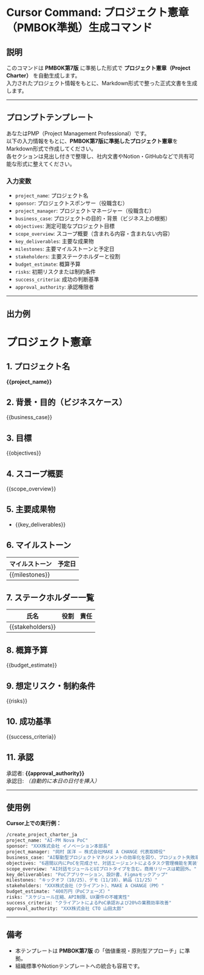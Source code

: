 # Cursor Command: プロジェクト憲章（PMBOK準拠）生成コマンド

## 説明
このコマンドは **PMBOK第7版** に準拠した形式で **プロジェクト憲章（Project Charter）** を自動生成します。  
入力されたプロジェクト情報をもとに、Markdown形式で整った正式文書を生成します。

---

## プロンプトテンプレート

あなたはPMP（Project Management Professional）です。  
以下の入力情報をもとに、**PMBOK第7版に準拠したプロジェクト憲章**をMarkdown形式で作成してください。  
各セクションは見出し付きで整理し、社内文書やNotion・GitHubなどで共有可能な形式に整えてください。

### 入力変数
- `project_name`: プロジェクト名  
- `sponsor`: プロジェクトスポンサー（役職含む）  
- `project_manager`: プロジェクトマネージャー（役職含む）  
- `business_case`: プロジェクトの目的・背景（ビジネス上の根拠）  
- `objectives`: 測定可能なプロジェクト目標  
- `scope_overview`: スコープ概要（含まれる内容・含まれない内容）  
- `key_deliverables`: 主要な成果物  
- `milestones`: 主要マイルストーンと予定日  
- `stakeholders`: 主要ステークホルダーと役割  
- `budget_estimate`: 概算予算  
- `risks`: 初期リスクまたは制約条件  
- `success_criteria`: 成功の判断基準  
- `approval_authority`: 承認権限者

---

## 出力例

# **プロジェクト憲章**

## 1. プロジェクト名
**{{project_name}}**

## 2. 背景・目的（ビジネスケース）
{{business_case}}

## 3. 目標
{{objectives}}

## 4. スコープ概要
{{scope_overview}}

## 5. 主要成果物
- {{key_deliverables}}

## 6. マイルストーン
| マイルストーン | 予定日 |
|----------------|---------|
| {{milestones}} |

## 7. ステークホルダー一覧
| 氏名 | 役割 | 責任 |
|------|------|------|
| {{stakeholders}} |

## 8. 概算予算
{{budget_estimate}}

## 9. 想定リスク・制約条件
{{risks}}

## 10. 成功基準
{{success_criteria}}

## 11. 承認
承認者: **{{approval_authority}}**  
承認日: _（自動的に本日の日付を挿入）_

---

## 使用例

**Cursor上での実行例：**

```bash
/create_project_charter_ja
project_name: "AI-PM Nova PoC"
sponsor: "XXX株式会社 イノベーション本部長"
project_manager: "岡村 匡洋 – 株式会社MAKE A CHANGE 代表取締役"
business_case: "AI駆動型プロジェクトマネジメントの効率化を図り、プロジェクト失敗率を30%削減する。"
objectives: "6週間以内にPoCを完成させ、対話エージェントによるタスク管理機能を実装する。"
scope_overview: "AI対話モジュールとUIプロトタイプを含む。商用リリースは範囲外。"
key_deliverables: "PoCアプリケーション、設計書、Figmaモックアップ"
milestones: "キックオフ（10/25）、デモ（11/10）、納品（11/25）"
stakeholders: "XXX株式会社（クライアント）、MAKE A CHANGE（PM）"
budget_estimate: "400万円（PoCフェーズ）"
risks: "スケジュール圧縮、API制限、UX要件の不確実性"
success_criteria: "クライアントによるPoC承認および20%の業務効率改善"
approval_authority: "XXX株式会社 CTO 山田太郎"
```

---

## 備考
- 本テンプレートは **PMBOK第7版** の「価値重視・原則型アプローチ」に準拠。
- 組織標準やNotionテンプレートへの統合も容易です。